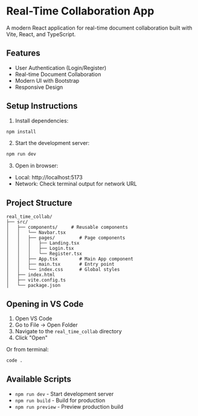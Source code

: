 # Real-Time Collaboration App

A modern React application for real-time document collaboration built with Vite, React, and TypeScript.

## Features

- User Authentication (Login/Register)
- Real-time Document Collaboration
- Modern UI with Bootstrap
- Responsive Design

## Setup Instructions

1. Install dependencies:
```bash
npm install
```

2. Start the development server:
```bash
npm run dev
```

3. Open in browser:
- Local: http://localhost:5173
- Network: Check terminal output for network URL

## Project Structure

```
real_time_collab/
├── src/
│   ├── components/     # Reusable components
│   │   └── Navbar.tsx
│   │   ├── pages/         # Page components
│   │   │   ├── Landing.tsx
│   │   │   ├── Login.tsx
│   │   │   └── Register.tsx
│   │   ├── App.tsx        # Main App component
│   │   ├── main.tsx       # Entry point
│   │   └── index.css      # Global styles
│   ├── index.html
│   ├── vite.config.ts
│   └── package.json
```

## Opening in VS Code

1. Open VS Code
2. Go to File -> Open Folder
3. Navigate to the `real_time_collab` directory
4. Click "Open"

Or from terminal:
```bash
code .
```

## Available Scripts

- `npm run dev` - Start development server
- `npm run build` - Build for production
- `npm run preview` - Preview production build 